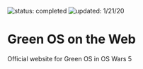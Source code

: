 ![status: completed](https://img.shields.io/badge/status-completed-green) ![updated: 1/21/20](https://img.shields.io/badge/updated-1/21/20-yellow)

# Green OS on the Web
Official website for Green OS in OS Wars 5

